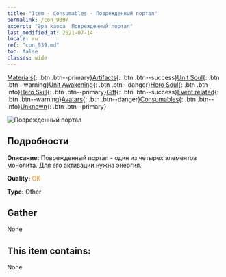 ```yaml
---
title: "Item - Consumables - Поврежденный портал"
permalink: /con_939/
excerpt: "Эра хаоса  Поврежденный портал"
last_modified_at: 2021-07-14
locale: ru
ref: "con_939.md"
toc: false
classes: wide
---
```

 [Materials](/ItemsRU/){: .btn .btn--primary}[Artifacts](/ItemsRU/Artifacts/){: .btn .btn--success}[Unit Soul](/ItemsRU/UnitSoul/){: .btn .btn--warning}[Unit Awakening](/ItemsRU/UnitAwakening/){: .btn .btn--danger}[Hero Soul](/ItemsRU/HeroSoul/){: .btn .btn--info}[Hero Skill](/ItemsRU/HeroSkill/){: .btn .btn--primary}[Gift](/ItemsRU/Gift/){: .btn .btn--success}[Event related](/ItemsRU/Events/){: .btn .btn--warning}[Avatars](/ItemsRU/Avatars/){: .btn .btn--danger}[Consumables](/ItemsRU/Consumables/){: .btn .btn--info}[Unknown](/ItemsRU/Unknown/){: .btn .btn--primary}

 ![Поврежденный портал](/images/t/i_40027.png)

## Подробности
 **Описание:** Поврежденный портал - один из четырех элементов монолита. Для его активации нужна энергия.

 **Quality:** <span style="color: #FF8C00">OK</span>

 **Type:** Other

## Gather

  None

## This item contains:

  None

